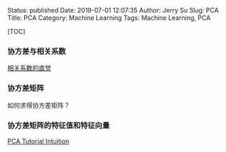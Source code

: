 Status: published
Date: 2019-07-01 12:07:35
Author: Jerry Su
Slug: PCA
Title: PCA
Category: Machine Learning
Tags: Machine Learning, PCA

[TOC]

### 协方差与相关系数

[相关系数的直觉](https://www.zhihu.com/question/20852004/answer/134902061)

### 协方差矩阵

如何求得协方差矩阵？

### 协方差矩阵的特征值和特征向量

[PCA Tutorial Intuition](https://www.cs.princeton.edu/picasso/mats/PCA-Tutorial-Intuition_jp.pdf)